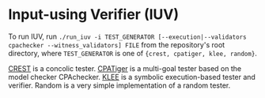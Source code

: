 # Input-using Verifier (IUV)

To run IUV, run
`./run_iuv -i TEST_GENERATOR [--execution|--validators cpachecker --witness_validators] FILE`
from the repository's root directory,
where `TEST_GENERATOR` is one of `{crest, cpatiger, klee, random}`.

[CREST](http://jburnim.github.io/crest/) is a concolic tester.
[CPATiger](http://forsyte.at/software/cpatiger/) is a multi-goal tester based on the model checker CPAchecker.
[KLEE](klee.github.io) is a symbolic execution-based tester and verifier.
Random is a very simple implementation of a random tester.
